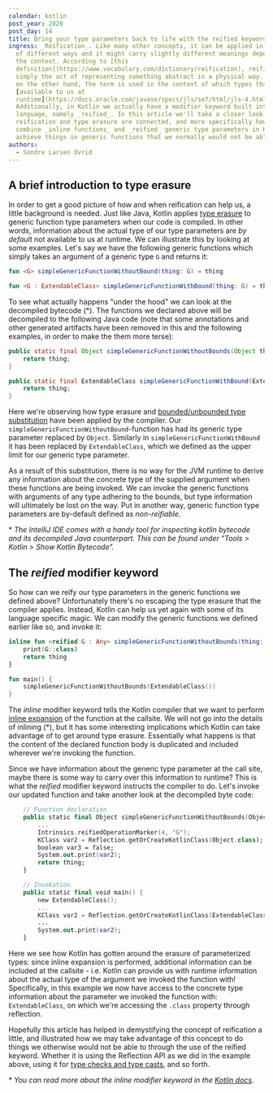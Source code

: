 ```yaml
---
calendar: kotlin
post_year: 2020
post_day: 14
title: Bring your type parameters back to life with the reified keyword
ingress: _Reification_. Like many other concepts, it can be applied in a number
  of different ways and it might carry slightly different meanings depending on
  the context. According to [this
  definition](https://www.vocabulary.com/dictionary/reification), reification is
  simply the act of representing something abstract in a physical way. In Java,
  on the other hand, the term is used in the context of which types that are
  [available to us at
  runtime](https://docs.oracle.com/javase/specs/jls/se7/html/jls-4.html#jls-4.7).
  Additionally, in Kotlin we actually have a modifier keyword built into the
  language, namely _reified_. In this article we'll take a closer look at how
  reification and type erasure are connected, and more specifically how we can
  combine _inline functions_ and _reified_ generic type parameters in Kotlin to
  achieve things in generic functions that we normally would not be able to.
authors:
  - Sondre Larsen Ovrid
---
```

## A brief introduction to type erasure

In order to get a good picture of how and when reification can help us, a little background is needed. Just like Java, Kotlin applies [type erasure](https://kotlinlang.org/docs/reference/generics.html#type-erasure) to generic function type parameters when our code is compiled. In other words, information about the actual type of our type parameters are *by default* not available to us at runtime. We can illustrate this by looking at some examples. Let's say we have the following  generic functions which simply takes an argument of a generic type `G` and returns it:

```kotlin
fun <G> simpleGenericFunctionWithoutBound(thing: G) = thing

fun <G : ExtendableClass> simpleGenericFunctionWithBound(thing: G) = thing
```

To see what actually happens "under the hood" we can look at the decompiled bytecode (*). The functions we declared above will be decompiled to the following Java code (note that some annotations and other generated artifacts have been removed in this and the following examples, in order to make the them more terse):

```java
public static final Object simpleGenericFunctionWithoutBounds(Object thing) {
    return thing;
}

public static final ExtendableClass simpleGenericFunctionWithBound(ExtendableClass thing) {
    return thing;
}
```

Here we're observing how type erasure and [bounded/unbounded type substitution](https://docs.oracle.com/javase/tutorial/java/generics/erasure.html) have been applied by the compiler. Our `simpleGenericFunctionWithoutBound`-function has had its generic type parameter replaced by `Object`. Similarly in `simpleGenericFunctionWithBound` it has been replaced by `ExtendableClass`, which we defined as the upper limit for our generic type parameter.

As a result of this substitution, there is no way for the JVM runtime to derive any information about the concrete type of the supplied argument when these functions are being invoked. We can invoke the generic functions with arguments of any type adhering to the bounds, but type information will ultimately be lost on the way. Put in another way, generic function type parameters are by-default defined as *non-reifiable*.

\* *The IntelliJ IDE comes with a handy tool for inspecting kotlin bytecode and its decompiled Java counterpart. This can be found under "Tools > Kotlin > Show Kotlin Bytecode".*

## The *reified* modifier keyword

So how can we reify our type parameters in the generic functions we defined above?
Unfortunately there's no escaping the type erasure that the compiler applies. Instead, Kotlin can help us yet again with some of its language specific magic. We can modify the generic functions we defined earlier like so, and invoke it:

```kotlin
inline fun <reified G : Any> simpleGenericFunctionWithoutBounds(thing: G): G {
    print(G::class)
    return thing
}

fun main() {
    simpleGenericFunctionWithoutBounds(ExtendableClass())
}
```

The *inline* modifier keyword tells the Kotlin compiler that we want to perform [inline expansion](https://en.wikipedia.org/wiki/Inline_expansion) of the function at the callsite. We will not go into the details of inlining (*), but it has some interesting implications which Kotlin can take advantage of to get around type erasure. Essentially what happens is that the content of the declared function body is duplicated and included wherever we're invoking the function.

Since we have information about the generic type parameter at the call site, maybe there is some way to carry over this information to runtime? This is what the *reified* modifier keyword instructs the compiler to do. Let's invoke our updated function and take another look at the decompiled byte code:

```kotlin
    // Function declaration
    public static final Object simpleGenericFunctionWithoutBounds(Object thing) {
        ...
        Intrinsics.reifiedOperationMarker(4, "G");
        KClass var2 = Reflection.getOrCreateKotlinClass(Object.class);
        boolean var3 = false;
        System.out.print(var2);
        return thing;
    }

    // Invokation
    public static final void main() {
        new ExtendableClass();
        ...
        KClass var2 = Reflection.getOrCreateKotlinClass(ExtendableClass.class);
        ...
        System.out.print(var2);
    }
```

Here we see how Kotlin has gotten around the erasure of parameterized types: since inline expansion is performed, additional information can be included at the callsite - i.e. Kotlin can provide us with runtime information about the actual type of the argument we invoked the function with! Specifically, in this example we now have access to the concrete type information about the parameter we invoked the function with: `ExtendableClass`, on which we're accessing the `.class` property through reflection. 

Hopefully this article has helped in demystifying the concept of reification a little, and illustrated how we may take advantage of this concept to do things we otherwise would not be able to through the use of the reified keyword. Whether it is using the Reflection API as we did in the example above, using it for [type checks and type casts](https://github.com/JetBrains/kotlin/blob/master/spec-docs/reified-type-parameters.md), and so forth.

\* *You can read more about the inline modifier keyword in the [Kotlin docs](https://kotlinlang.org/docs/reference/inline-functions.html).*